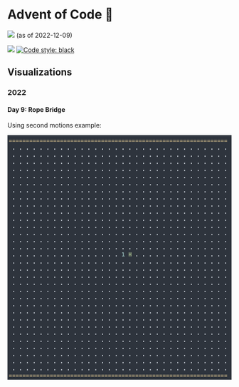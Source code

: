 # Advent of Code :christmas_tree:

![](https://img.shields.io/badge/total%20stars-124-yellow) (as of 2022-12-09)

![](https://img.shields.io/github/repo-size/lbreede/advent-of-code?logo=GitHub)
[![Code style: black](https://img.shields.io/badge/code%20style-black-000000.svg)](https://github.com/psf/black)

## Visualizations

### 2022

#### Day 9: Rope Bridge

Using second motions example:

![Visualization of 2022 Day 9 (Part 2)](https://raw.githubusercontent.com/lbreede/advent-of-code/main/python/2022/day/9/rope_bridge_example2.gif)
